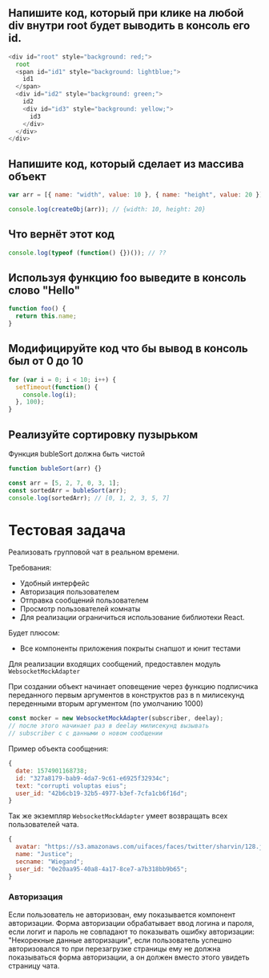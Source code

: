 ## Напишите код, который при клике на любой div внутри root будет выводить в консоль его id.

```javascript
<div id="root" style="background: red;">
  root
  <span id="id1" style="background: lightblue;">
    id1
  </span>
  <div id="id2" style="background: green;">
    id2
    <div id="id3" style="background: yellow;">
      id3
    </div>
  </div>
</div>
```

## Напишите код, который сделает из массива объект

```javascript
var arr = [{ name: "width", value: 10 }, { name: "height", value: 20 }];

console.log(createObj(arr)); // {width: 10, height: 20}
```

## Что вернёт этот код

```javascript
console.log(typeof (function() {})()); // ??
```

## Используя функцию foo выведите в консоль слово "Hello"

```javascript
function foo() {
  return this.name;
}
```

## Модифицируйте код что бы вывод в консоль был от 0 до 10

```javascript
for (var i = 0; i < 10; i++) {
  setTimeout(function() {
    console.log(i);
  }, 100);
}
```

## Реализуйте сортировку пузырьком

Функция bubleSort должна быть чистой

```javascript
function bubleSort(arr) {}

const arr = [5, 2, 7, 0, 3, 1];
const sortedArr = bubleSort(arr);
console.log(sortedArr); // [0, 1, 2, 3, 5, 7]
```

# Тестовая задача

Реализовать групповой чат в реальном времени.

Требования:

- Удобный интерфейс
- Авторизация пользователем
- Отправка сообщений пользователем
- Просмотр пользователей комнаты
- Для реализации ограничиться использование библиотеки  React.

Будет плюсом:

* Все компоненты приложения покрыты снапшот и юнит тестами

Для реализации входящих сообщений, предоставлен модуль `WebsocketMockAdapter`

При создании объект начинает оповещение через функцию подписчика переданного первым аргументов в конструктов раз в n милисекунд переденными вторым аргументом (по умолчанию 1000)

```javascript
const mocker = new WebsocketMockAdapter(subscriber, deelay);
// после этого начинает раз в deelay милисекунд вызывать
// subscriber c с данными о новом сообщении
```

Пример объекта сообщения:

```javascript
{
  date: 1574901168738;
  id: "327a8179-bab9-4da7-9c61-e6925f32934c";
  text: "corrupti voluptas eius";
  user_id: "42b6cb19-32b5-4977-b3ef-7cfa1cb6f16d";
}
```

Так же экземпляр `WebsocketMockAdapter` умеет возвращать всех пользователей чата.

```javascript
{
  avatar: "https://s3.amazonaws.com/uifaces/faces/twitter/sharvin/128.jpg";
  name: "Justice";
  secname: "Wiegand";
  user_id: "0e20aa95-40a8-4a17-8ce7-a7b318bb9b65";
}
```

### Авторизация
Если пользователь не авторизован, ему показывается компонент авторизации.
Форма авторизации обрабатывает ввод логина и пароля, если логит и пароль не совпадают то 
показывать ошибку авторизации: "Некорекные данные авторизации", если пользователь успешно
авторизовался то при перезагрузке страницы ему не должна показываться форма авторизации, а он должен вместо этого увидеть страницу чата.
